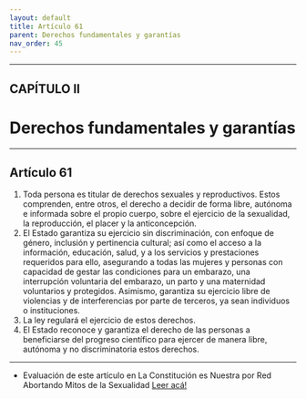 ```yaml
---
layout: default
title: Artículo 61
parent: Derechos fundamentales y garantías
nav_order: 45
---
```


---

## CAPÍTULO II
# Derechos fundamentales y garantías

---

## Artículo 61

1. Toda persona es titular de derechos sexuales y reproductivos. Estos comprenden, entre otros, el derecho a decidir de forma libre, autónoma e informada sobre el propio cuerpo, sobre el ejercicio de la sexualidad, la reproducción, el placer y la anticoncepción.
2. El Estado garantiza su ejercicio sin discriminación, con enfoque de género, inclusión y pertinencia cultural; así como el acceso a la información, educación, salud, y a los servicios y prestaciones requeridos para ello, asegurando a todas las mujeres y personas con capacidad de gestar las condiciones para un embarazo, una interrupción voluntaria del embarazo, un parto y una maternidad voluntarios y protegidos. Asimismo, garantiza su ejercicio libre de violencias y de interferencias por parte de terceros, ya sean individuos o instituciones.
3. La ley regulará el ejercicio de estos derechos.
4. El Estado reconoce y garantiza el derecho de las personas a beneficiarse del progreso científico para ejercer de manera libre, autónoma y no discriminatoria estos derechos.

---
- Evaluación de este artículo en La Constitución es Nuestra por Red Abortando Mitos de la Sexualidad
<a target="_blank" href="https://laconstitucionesnuestra.cl/evaluaciones/verevaluaciones/15">Leer acá!</a>
